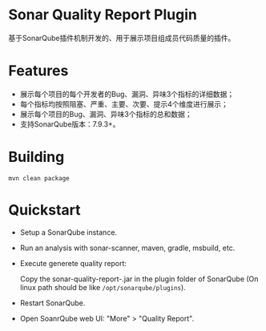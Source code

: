 Sonar Quality Report Plugin
===========================

基于SonarQube插件机制开发的、用于展示项目组成员代码质量的插件。

# Features

- 展示每个项目的每个开发者的Bug、漏洞、异味3个指标的详细数据；
- 每个指标均按照阻塞、严重、主要、次要、提示4个维度进行展示；
- 展示每个项目的Bug、漏洞、异味3个指标的总和数据；
- 支持SonarQube版本：7.9.3+。

# Building

```
mvn clean package
```

# Quickstart

- Setup a SonarQube instance.
- Run an analysis with sonar-scanner, maven, gradle, msbuild, etc.
- Execute generete quality report:

  Copy the sonar-quality-report-<version>.jar in the plugin folder of SonarQube (On linux
  path should be like `/opt/sonarqube/plugins`).

- Restart SonarQube.

- Open SoanrQube web UI: "More" > "Quality Report".
